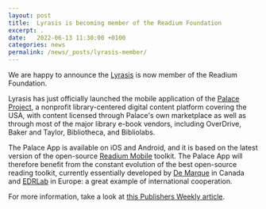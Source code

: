 ```yaml
---
layout: post
title:  Lyrasis is becoming member of the Readium Foundation
excerpt: .
date:   2022-06-13 11:30:00 +0100
categories: news
permalink: /news/_posts/lyrasis-member/
---
```


We are happy to announce the <a href="https://www.lyrasis.org/">Lyrasis</a> is now member of the Readium Foundation. 

Lyrasis has just officially launched the mobile application of the <a href="https://thepalaceproject.org">Palace Project</a>, a nonprofit library-centered digital content platform covering the USA, with  content licensed through Palace's own marketplace as well as through most of the major library e-book vendors, including OverDrive, Baker and Taylor, Bibliotheca, and Bibliolabs.

The Palace App is available on iOS and Android, and it is based on the latest version of the open-source <a href="https://www.edrlab.org/software/readium-mobile/">Readium Mobile</a> toolkit. The Palace App will therefore benefit from the constant evolution of the best open-source reading toolkit, currently essentially developed by <a href="https://demarque.com">De Marque</a> in Canada and <a href="https://edrlab.org">EDRLab</a> in Europe: a great example of international cooperation.  

For more information, take a look at <a href="https://www.publishersweekly.com/pw/by-topic/industry-news/libraries/article/89566-the-palace-project-officially-launches-its-new-library-e-book-app.html">this Publishers Weekly article</a>.